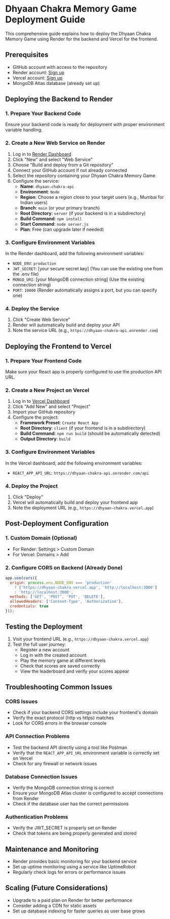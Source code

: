 # Dhyaan Chakra Memory Game Deployment Guide

This comprehensive guide explains how to deploy the Dhyaan Chakra Memory Game using Render for the backend and Vercel for the frontend.

## Prerequisites

- GitHub account with access to the repository
- Render account: [Sign up](https://render.com/signup)
- Vercel account: [Sign up](https://vercel.com/signup)
- MongoDB Atlas database (already set up)

## Deploying the Backend to Render

### 1. Prepare Your Backend Code

Ensure your backend code is ready for deployment with proper environment variable handling.

### 2. Create a New Web Service on Render

1. Log in to [Render Dashboard](https://dashboard.render.com/)
2. Click "New" and select "Web Service"
3. Choose "Build and deploy from a Git repository"
4. Connect your GitHub account if not already connected
5. Select the repository containing your Dhyaan Chakra Memory Game
6. Configure the service:
   - **Name**: `dhyaan-chakra-api`
   - **Environment**: `Node`
   - **Region**: Choose a region close to your target users (e.g., Mumbai for Indian users)
   - **Branch**: `main` (or your primary branch)
   - **Root Directory**: `server` (if your backend is in a subdirectory)
   - **Build Command**: `npm install`
   - **Start Command**: `node server.js`
   - **Plan**: Free (can upgrade later if needed)

### 3. Configure Environment Variables

In the Render dashboard, add the following environment variables:
   - `NODE_ENV`: `production`
   - `JWT_SECRET`: [your secure secret key] (You can use the existing one from the .env file)
   - `MONGO_URI`: [your MongoDB connection string] (Use the existing connection string)
   - `PORT`: `10000` (Render automatically assigns a port, but you can specify one)

### 4. Deploy the Service

1. Click "Create Web Service"
2. Render will automatically build and deploy your API
3. Note the service URL (e.g., `https://dhyaan-chakra-api.onrender.com`)

## Deploying the Frontend to Vercel

### 1. Prepare Your Frontend Code

Make sure your React app is properly configured to use the production API URL.

### 2. Create a New Project on Vercel

1. Log in to [Vercel Dashboard](https://vercel.dashboard.com/)
2. Click "Add New" and select "Project"
3. Import your GitHub repository
4. Configure the project:
   - **Framework Preset**: `Create React App`
   - **Root Directory**: `client` (if your frontend is in a subdirectory)
   - **Build Command**: `npm run build` (should be automatically detected)
   - **Output Directory**: `build`

### 3. Configure Environment Variables

In the Vercel dashboard, add the following environment variables:
   - `REACT_APP_API_URL`: `https://dhyaan-chakra-api.onrender.com/api`

### 4. Deploy the Project

1. Click "Deploy"
2. Vercel will automatically build and deploy your frontend app
3. Note the deployment URL (e.g., `https://dhyaan-chakra.vercel.app`)

## Post-Deployment Configuration

### 1. Custom Domain (Optional)

- For Render: Settings > Custom Domain
- For Vercel: Domains > Add

### 2. Configure CORS on Backend (Already Done)

```javascript
app.use(cors({
  origin: process.env.NODE_ENV === 'production'
    ? ['https://dhyaan-chakra.vercel.app', 'http://localhost:3000']
    : 'http://localhost:3000',
  methods: ['GET', 'POST', 'PUT', 'DELETE'],
  allowedHeaders: ['Content-Type', 'Authorization'],
  credentials: true
}));
```

## Testing the Deployment

1. Visit your frontend URL (e.g., `https://dhyaan-chakra.vercel.app`)
2. Test the full user journey:
   - Register a new account
   - Log in with the created account
   - Play the memory game at different levels
   - Check that scores are saved correctly
   - View the leaderboard and verify your scores appear

## Troubleshooting Common Issues

### CORS Issues
- Check if your backend CORS settings include your frontend's domain
- Verify the exact protocol (http vs https) matches
- Look for CORS errors in the browser console

### API Connection Problems
- Test the backend API directly using a tool like Postman
- Verify that the `REACT_APP_API_URL` environment variable is correctly set on Vercel
- Check for any firewall or network issues

### Database Connection Issues
- Verify the MongoDB connection string is correct
- Ensure your MongoDB Atlas cluster is configured to accept connections from Render
- Check if the database user has the correct permissions

### Authentication Problems
- Verify the JWT_SECRET is properly set on Render
- Check that tokens are being properly generated and stored

## Maintenance and Monitoring

- Render provides basic monitoring for your backend service
- Set up uptime monitoring using a service like UptimeRobot
- Regularly check logs for errors or performance issues

## Scaling (Future Considerations)

- Upgrade to a paid plan on Render for better performance
- Consider adding a CDN for static assets
- Set up database indexing for faster queries as user base grows
